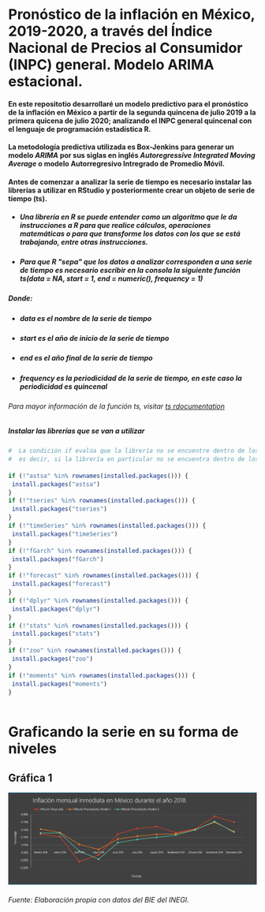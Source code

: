 # Pronóstico de la inflación en México, 2019-2020, a través del Índice Nacional de Precios al Consumidor (INPC) general. Modelo ARIMA estacional.

#### En este repositotio desarrollaré un modelo predictivo para el pronóstico de la inflación en México a partir de la segunda quincena de julio 2019 a la primera quicena de julio 2020; analizando el INPC general quincenal con el lenguaje de programación estadística R. 
#### La metodología predictiva utilizada es Box-Jenkins para generar un modelo *ARIMA* por sus siglas en inglés *Autoregressive Integrated Moving Average* o modelo Autorregresivo Intregrado de Promedio Móvil.

#### Antes de comenzar a analizar la serie de tiempo es necesario instalar las librerías a utilizar en RStudio y posteriormente crear un objeto de serie de tiempo (ts).

* ##### Una librería en R se puede entender como un algoritmo que le da instrucciones a R para que realice cálculos, operaciones matemáticas o para que transforme los datos con los que se está trabajando, entre otras instrucciones.

* ##### Para que R "sepa" que los datos a analizar corresponden a una serie de tiempo es necesario escribir en la consola la siguiente función  ts(data = NA, start = 1, end = numeric(), frequency = 1)

##### Donde:
* ##### *data* es el nombre de la serie de tiempo
* ##### *start* es el año de inicio de la serie de tiempo
* ##### *end* es el año final de la serie de tiempo
* ##### *frequency* es la periodicidad de la serie de tiempo, en este caso la periodicidad es quincenal

###### Para mayor información de la función *ts*, visitar [ts rdocumentation](https://www.rdocumentation.org/packages/stats/versions/3.6.1/topics/ts)

##### Instalar las librerías que se van a utilizar

```r	
#  La condición if evalúa que la librería no se encuentre dentro de los paquetes instalados, si es verdad, 
#  es decir, si la librería en particular no se encuentra dentro de los paquetes instalados se instala.

if (!"astsa" %in% rownames(installed.packages())) {
 install.packages("astsa")
}
if (!"tseries" %in% rownames(installed.packages())) {
 install.packages("tseries")
}
if (!"timeSeries" %in% rownames(installed.packages())) {
 install.packages("timeSeries")
}
if (!"fGarch" %in% rownames(installed.packages())) {
 install.packages("fGarch")
}
if (!"forecast" %in% rownames(installed.packages())) {
 install.packages("forecast")
}
if (!"dplyr" %in% rownames(installed.packages())) {
 install.packages("dplyr")
}
if (!"stats" %in% rownames(installed.packages())) {
 install.packages("stats")
}
if (!"zoo" %in% rownames(installed.packages())) {
 install.packages("zoo")
}
if (!"moments" %in% rownames(installed.packages())) {
 install.packages("moments")
}
		
```


# Graficando la serie en su forma de niveles



##                                             Gráfica 1
<img src="https://github.com/StefanoSoriano/Tesis/blob/master/imágenes/Inflación%20inmediata%202018.png" alt="drawing"/>

###### Fuente: Elaboración propia con datos del BIE del INEGI.


